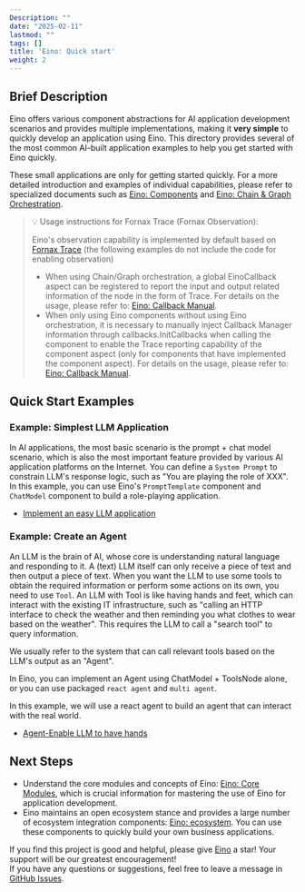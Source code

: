 ```yaml
---
Description: ""
date: "2025-02-11"
lastmod: ""
tags: []
title: 'Eino: Quick start'
weight: 2
---
```


## **Brief Description**

Eino offers various component abstractions for AI application development scenarios and provides multiple implementations, making it **very simple** to quickly develop an application using Eino. This directory provides several of the most common AI-built application examples to help you get started with Eino quickly.

These small applications are only for getting started quickly. For a more detailed introduction and examples of individual capabilities, please refer to specialized documents such as [Eino: Components](/docs/eino/core_modules/components) and [Eino: Chain & Graph Orchestration](/docs/eino/core_modules/chain_and_graph_orchestration).

> 💡
> Usage instructions for Fornax Trace (Fornax Observation):
>
> Eino's observation capability is implemented by default based on [Fornax Trace](https://fornax.bytedance.net/space) (the following examples do not include the code for enabling observation)
>
> - When using Chain/Graph orchestration, a global EinoCallback aspect can be registered to report the input and output related information of the node in the form of Trace. For details on the usage, please refer to: [Eino: Callback Manual](/docs/eino/core_modules/chain_and_graph_orchestration/callback_manual).
> - When only using Eino components without using Eino orchestration, it is necessary to manually inject Callback Manager information through callbacks.InitCallbacks when calling the component to enable the Trace reporting capability of the component aspect (only for components that have implemented the component aspect). For details on the usage, please refer to: [Eino: Callback Manual](/docs/eino/core_modules/chain_and_graph_orchestration/callback_manual).

## **Quick Start Examples**

### **Example: Simplest LLM Application**

In AI applications, the most basic scenario is the prompt + chat model scenario, which is also the most important feature provided by various AI application platforms on the Internet. You can define a `System Prompt` to constrain LLM's response logic, such as "You are playing the role of XXX". In this example, you can use Eino's `PromptTemplate` component and `ChatModel` component to build a role-playing application.

- [Implement an easy LLM application](/docs/eino/quick_start/simple_llm_application)

### **Example: Create an Agent**

An LLM is the brain of AI, whose core is understanding natural language and responding to it. A (text) LLM itself can only receive a piece of text and then output a piece of text. When you want the LLM to use some tools to obtain the required information or perform some actions on its own, you need to use `Tool`. An LLM with Tool is like having hands and feet, which can interact with the existing IT infrastructure, such as "calling an HTTP interface to check the weather and then reminding you what clothes to wear based on the weather". This requires the LLM to call a "search tool" to query information.

We usually refer to the system that can call relevant tools based on the LLM's output as an "Agent".

In Eino, you can implement an Agent using ChatModel + ToolsNode alone, or you can use packaged `react agent` and `multi agent`.

In this example, we will use a react agent to build an agent that can interact with the real world.

- [Agent-Enable LLM to have hands](/docs/eino/quick_start/agent_llm_with_tools)

## **Next Steps**

- Understand the core modules and concepts of Eino: [Eino: Core Modules](/docs/eino/core_modules), which is crucial information for mastering the use of Eino for application development.
- Eino maintains an open ecosystem stance and provides a large number of ecosystem integration components: [Eino: ecosystem](/docs/eino/ecosystem_integration/). You can use these components to quickly build your own business applications.

If you find this project is good and helpful, please give [Eino](https://github.com/cloudwego/eino) a star! Your support will be our greatest encouragement!  
If you have any questions or suggestions, feel free to leave a message in [GitHub Issues](https://github.com/cloudwego/eino/issues).
